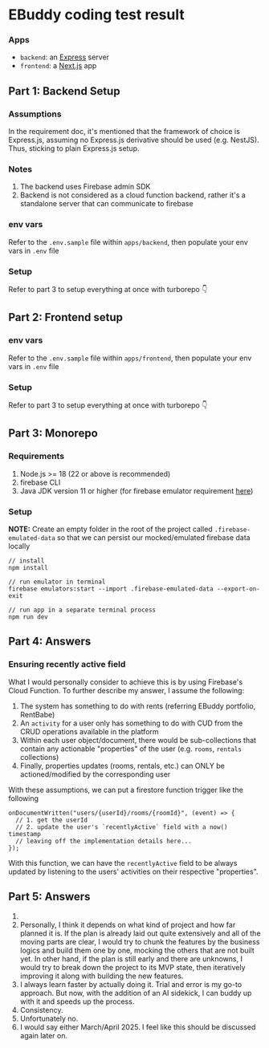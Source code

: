 # EBuddy coding test result

### Apps

- `backend`: an [Express](https://expressjs.com/) server
- `frontend`: a [Next.js](https://nextjs.org/) app

## Part 1: Backend Setup

### Assumptions

In the requirement doc, it's mentioned that the framework of choice is Express.js, assuming no Express.js derivative should be used (e.g. NestJS). Thus, sticking to plain Express.js setup.

### Notes

1. The backend uses Firebase admin SDK
2. Backend is not considered as a cloud function backend, rather it's a standalone server that can communicate to firebase

### env vars

Refer to the `.env.sample` file within `apps/backend`, then populate your env vars in `.env` file

### Setup

Refer to part 3 to setup everything at once with turborepo 👇

## Part 2: Frontend setup

### env vars

Refer to the `.env.sample` file within `apps/frontend`, then populate your env vars in `.env` file

### Setup

Refer to part 3 to setup everything at once with turborepo 👇

## Part 3: Monorepo

### Requirements

1. Node.js >= 18 (22 or above is recommended)
2. firebase CLI
3. Java JDK version 11 or higher (for firebase emulator requirement [here](https://firebase.google.com/docs/emulator-suite/install_and_configure#install_the_local_emulator_suite))

### Setup

**NOTE:** Create an empty folder in the root of the project called `.firebase-emulated-data` so that we can persist our mocked/emulated firebase data locally

```
// install
npm install

// run emulator in terminal
firebase emulators:start --import .firebase-emulated-data --export-on-exit

// run app in a separate terminal process
npm run dev

```

## Part 4: Answers

### Ensuring recently active field

What I would personally consider to achieve this is by using Firebase's Cloud Function. To further describe my answer, I assume the following:

1. The system has something to do with rents (referring EBuddy portfolio, RentBabe)
2. An `activity` for a user only has something to do with CUD from the CRUD operations available in the platform
3. Within each user object/document, there would be sub-collections that contain any actionable "properties" of the user (e.g. `rooms`, `rentals` collections)
4. Finally, properties updates (rooms, rentals, etc.) can ONLY be actioned/modified by the corresponding user

With these assumptions, we can put a firestore function trigger like the following

```
onDocumentWritten("users/{userId}/rooms/{roomId}", (event) => {
  // 1. get the userId
  // 2. update the user's `recentlyActive` field with a now() timestamp
  // leaving off the implementation details here...
});
```

With this function, we can have the `recentlyActive` field to be always updated by listening to the users' activities on their respective "properties".

## Part 5: Answers

1.
2. Personally, I think it depends on what kind of project and how far planned it is. If the plan is already laid out quite extensively and all of the moving parts are clear, I would try to chunk the features by the business logics and build them one by one, mocking the others that are not built yet. In other hand, if the plan is still early and there are unknowns, I would try to break down the project to its MVP state, then iteratively improving it along with building the new features.
3. I always learn faster by actually doing it. Trial and error is my go-to approach. But now, with the addition of an AI sidekick, I can buddy up with it and speeds up the process.
4. Consistency.
5. Unfortunately no.
6. I would say either March/April 2025. I feel like this should be discussed again later on.
